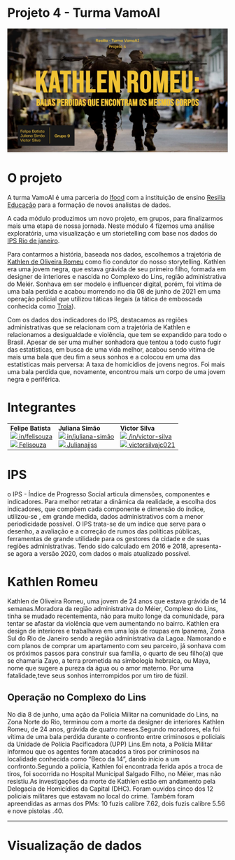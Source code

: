 # Projeto 4 - Turma VamoAI

<p align="center">
<img src = "./imagens/capa.jpg" width=800px>
</p>

# O projeto

A turma VamoAI é uma parceria do [Ifood](https://institucional.ifood.com.br/) com a instituição de ensino [Resilia Educação](https://www.resilia.work/sobre) para a formação de novos analistas de dados.

A cada módulo produzimos um novo projeto, em grupos, para finalizarmos mais uma etapa de nossa jornada. Neste módulo 4 fizemos uma análise exploratória, uma visualização e um storietelling com base nos dados do [IPS Rio de janeiro](http://ipsrio.com.br/#aspects%5B%5D=1&aspects%5B%5D=19&aspects%5B%5D=35&aspects%5B%5D=2&map-type=performance&active-cat=1&page=1&tab=map).

Para contarmos a história, baseada nos dados, escolhemos a trajetória de [Kathlen de Oliveira Romeu](https://g1.globo.com/rj/rio-de-janeiro/noticia/2021/06/10/o-que-se-sabe-sobre-a-morte-da-jovem-kathlen-romeu-no-rio.ghtml) como fio condutor do nosso storytelling. Kathlen era uma jovem negra, que estava grávida de seu primeiro filho, formada em designer de interiores e nascida no Complexo do Lins, região administrativa do Meiér. Sonhava em ser modelo e influencer digital, porém, foi vitíma de uma bala perdida e acabou morrendo no dia 08 de junho de 2021 em uma operação policial que utilizou táticas ilegais (a tática de emboscada conhecida como [Troia](https://g1.globo.com/rj/rio-de-janeiro/noticia/2021/06/16/kathlen-romeu-a-tocaia-policial-que-pode-estar-por-tras-da-morte-de-jovem-gravida.ghtml)).

Com os dados dos indicadores do IPS, destacamos as regiões administrativas que se relacionam com a trajetória de Kathlen e relacionamos a desigualdade e violência, que tem se expandido para todo o Brasil. Apesar de ser uma mulher sonhadora que tentou a todo custo fugir das estatísticas, em busca de uma vida melhor, acabou sendo vitíma de mais uma bala que deu fim a seus sonhos e a colocou em uma das estatísticas mais perversa: A taxa de homicídios de jovens negros. Foi mais uma bala perdida que, novamente, encontrou mais um corpo de uma jovem negra e periférica.

# Integrantes

<table width = 550px  align='center'>
<tr>
<td><b>Felipe Batista</b><br>
<a href="https://www.linkedin.com/in/felisouza/"><image src="./imagens/linkedIN.svg" width="25"/></a><a href = "https://www.linkedin.com/in/felisouza/"> in/felisouza </a>
<br>
<a href="https://github.com/Felisouza"><image src="./imagens/github-icon.svg" width="25"/></a><a href="https://github.com/Felisouza"> Felisouza</a>

<td><b>Juliana Simão</b>
<br>
<a href="https://www.linkedin.com/in/juliana-sim%C3%A3o-813b5b212/"><image src="./imagens/linkedIN.svg" width="25"/></a><a href = "https://www.linkedin.com/in/juliana-sim%C3%A3o-813b5b212/"> in/juliana-simão </a>
<br>
<a href="https://github.com/Julianajjss"><image src="./imagens/github-icon.svg" width="25"/></a><a href="https://github.com/Julianajjss"> Julianajjss</a>

<td><b>Victor Silva</b>
<br>
<a href="https://www.linkedin.com/in/victor-silva-88a567208/"><image src="./imagens/linkedIN.svg" width="25"/></a><a href = "https://www.linkedin.com/in/victor-silva-88a567208/"> /in/victor-silva </a>
<br>
<a href="https://github.com/victorsilvajc021"><image src="./imagens/github-icon.svg" width="25"/></a><a href="https://github.com/victorsilvajc021"> victorsilvajc021</a>
</td>
</table>

# IPS
o IPS - Índice de Progresso Social articula dimensões, componentes e indicadores. Para melhor retratar a dinâmica da realidade, a escolha dos indicadores, que compõem cada componente e dimensão do índice, utilizou-se , em grande medida, dados administrativos com a menor periodicidade possível. O IPS trata-se de um índice que serve para o desenho, a avaliação e a correção de rumos das políticas públicas, ferramentas de grande utilidade para os gestores da cidade e de suas regiões administrativas. Tendo sido calculado em 2016 e 2018, apresenta-se agora a versão 2020, com dados o mais atualizado possível.

# Kathlen Romeu
Kathlen de Oliveira Romeu, uma jovem de 24 anos que estava grávida de 14 semanas.Moradora da região administrativa do Méier, Complexo do Lins, tinha se mudado recentementa, não para muito longe da comunidade, para tentar se afastar da violência que vem aumentando no bairro. Kathlen era design de interiores e trabalhava em uma loja de roupas em Ipanema, Zona Sul do Rio de Janeiro sendo a região administrativa da Lagoa. Namorando e com planos de comprar um apartamento com seu parceiro, já sonhava com os próximos passos para construir sua família, o quarto de seu filho(a) que se chamaria Zayo, a terra prometida na simbologia hebraica, ou Maya, nome que sugere a pureza da água ou o amor materno. Por uma fatalidade,teve seus sonhos interrompidos por um tiro de fúzil.

## Operação no Complexo do Lins 
No dia 8 de junho, uma ação da Polícia Militar na comunidade do Lins, na Zona Norte do Rio, terminou com a morte da designer de interiores Kathlen Romeu, de 24 anos, grávida de quatro meses.Segundo moradores, ela foi vítima de uma bala perdida durante o confronto entre criminosos e policiais da Unidade de Polícia Pacificadora (UPP) Lins.Em nota, a Polícia Militar informou que os agentes foram atacados a tiros por criminosos na localidade conhecida como “Beco da 14”, dando início a um confronto.Segundo a polícia, Kathlen foi encontrada ferida após a troca de tiros, foi socorrida no Hospital Municipal Salgado Filho, no Méier, mas não resistiu.As investigações da morte de Kathlen estão em andamento pela Delegacia de Homicídios da Capital (DHC). Foram ouvidos cinco dos 12 policiais militares que estavam no local do crime. Também foram apreendidas as armas dos PMs: 10 fuzis calibre 7.62, dois fuzis calibre 5.56 e nove pistolas .40.



*** 

# Visualização de dados
